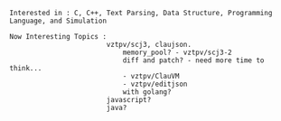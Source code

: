     Interested in : C, C++, Text Parsing, Data Structure, Programming Language, and Simulation
    
    Now Interesting Topics : 
                            vztpv/scj3, claujson.
                                memory_pool? - vztpv/scj3-2
                                diff and patch? - need more time to think...
                                - vztpv/ClauVM
                                - vztpv/editjson
                                with golang?
                            javascript?
                            java?
                            
